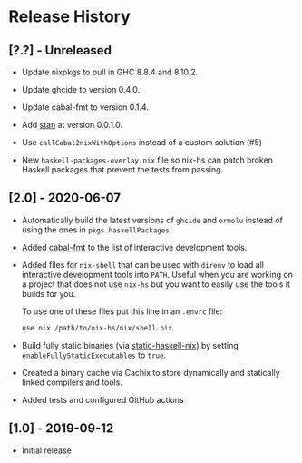 # Release History

## [?.?] - Unreleased

  * Update nixpkgs to pull in GHC 8.8.4 and 8.10.2.

  * Update ghcide to version 0.4.0.

  * Update cabal-fmt to version 0.1.4.

  * Add [stan](https://github.com/kowainik/stan) at version 0.0.1.0.

  * Use `callCabal2nixWithOptions` instead of a custom solution (#5)

  * New `haskell-packages-overlay.nix` file so nix-hs can patch broken
    Haskell packages that prevent the tests from passing.

## [2.0] - 2020-06-07

  * Automatically build the latest versions of `ghcide` and `ormolu`
    instead of using the ones in `pkgs.haskellPackages`.

  * Added [cabal-fmt](https://github.com/phadej/cabal-fmt) to the list
    of interactive development tools.

  * Added files for `nix-shell` that can be used with `direnv` to load
    all interactive development tools into `PATH`.  Useful when you
    are working on a project that does not use `nix-hs` but you want
    to easily use the tools it builds for you.

    To use one of these files put this line in an `.envrc` file:

    ```sh
    use nix /path/to/nix-hs/nix/shell.nix
    ```

  * Build fully static binaries (via [static-haskell-nix][]) by
    setting `enableFullyStaticExecutables` to `true`.

  * Created a binary cache via Cachix to store dynamically and
    statically linked compilers and tools.

  * Added tests and configured GitHub actions

[static-haskell-nix]: https://github.com/nh2/static-haskell-nix

## [1.0] - 2019-09-12

  * Initial release

